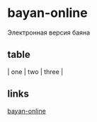 # bayan-online
Электронная версия баяна

## table
| one | two | three |

## links
[bayan-online](online)

